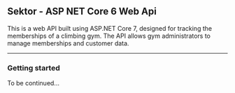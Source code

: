 ## Sektor - ASP NET Core 6 Web Api

This is a web API built using ASP.NET Core 7, designed for tracking the memberships of a climbing gym. The API allows gym administrators to manage memberships and customer data.

---

### Getting started

To be continued...
